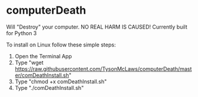 # computerDeath
Will "Destroy" your computer.  NO REAL HARM IS CAUSED!
Currently built for Python 3

To install on Linux follow these simple steps:
  1) Open the Terminal App
  2) Type "wget https://raw.githubusercontent.com/TysonMcLaws/computerDeath/master/comDeathInstall.sh"
  3) Type "chmod +x comDeathInstall.sh"
  4) Type "./comDeathInstall.sh"
